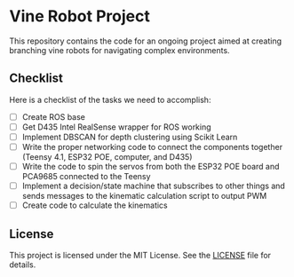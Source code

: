 # Vine Robot Project

This repository contains the code for an ongoing project aimed at creating branching vine robots for navigating complex environments.

## Checklist

Here is a checklist of the tasks we need to accomplish:

- [ ] Create ROS base
- [ ] Get D435 Intel RealSense wrapper for ROS working
- [ ] Implement DBSCAN for depth clustering using Scikit Learn
- [ ] Write the proper networking code to connect the components together (Teensy 4.1, ESP32 POE, computer, and D435)
- [ ] Write the code to spin the servos from both the ESP32 POE board and PCA9685 connected to the Teensy
- [ ] Implement a decision/state machine that subscribes to other things and sends messages to the kinematic calculation script to output PWM
- [ ] Create code to calculate the kinematics

## License

This project is licensed under the MIT License. See the [LICENSE](LICENSE) file for details.
